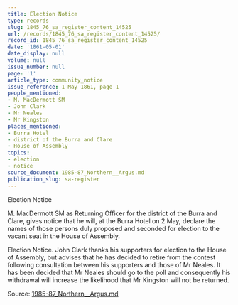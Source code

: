 ```yaml
---
title: Election Notice
type: records
slug: 1845_76_sa_register_content_14525
url: /records/1845_76_sa_register_content_14525/
record_id: 1845_76_sa_register_content_14525
date: '1861-05-01'
date_display: null
volume: null
issue_number: null
page: '1'
article_type: community_notice
issue_reference: 1 May 1861, page 1
people_mentioned:
- M. MacDermott SM
- John Clark
- Mr Neales
- Mr Kingston
places_mentioned:
- Burra Hotel
- district of the Burra and Clare
- House of Assembly
topics:
- election
- notice
source_document: 1985-87_Northern__Argus.md
publication_slug: sa-register
---
```


Election Notice

M. MacDermott SM as Returning Officer for the district of the Burra and Clare, gives notice that he will, at the Burra Hotel on 2 May, declare the names of those persons duly proposed and seconded for election to the vacant seat in the House of Assembly.

Election Notice.  John Clark thanks his supporters for election to the House of Assembly, but advises that he has decided to retire from the contest following consultation between his supporters and those of Mr Neales.  It has been decided that Mr Neales should go to the poll and consequently his withdrawal will increase the likelihood that Mr Kingston will not be returned.

Source: [1985-87_Northern__Argus.md](/downloads/markdown/1985-87_Northern__Argus.md)
